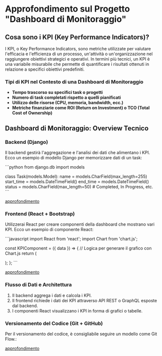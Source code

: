 # Approfondimento sul Progetto "Dashboard di Monitoraggio"

## Cosa sono i KPI (Key Performance Indicators)?

I KPI, o Key Performance Indicators, sono metriche utilizzate per valutare l'efficacia e l'efficienza di un processo, un'attività o un'organizzazione nel raggiungere obiettivi strategici e operativi. In termini più tecnici, un KPI è una variabile misurabile che permette di quantificare i risultati ottenuti in relazione a specifici obiettivi predefiniti.

### Tipi di KPI nel Contesto di una Dashboard di Monitoraggio

- **Tempo trascorso su specifici task o progetti**
- **Numero di task completati rispetto a quelli pianificati**
- **Utilizzo delle risorse (CPU, memoria, bandwidth, ecc.)**
- **Metriche finanziarie come ROI (Return on Investment) o TCO (Total Cost of Ownership)**

## Dashboard di Monitoraggio: Overview Tecnico

### Backend (Django)

Il backend gestirà l'aggregazione e l'analisi dei dati che alimentano i KPI. Ecco un esempio di modello Django per memorizzare dati di un task:

\`\`\`python
from django.db import models

class Task(models.Model):
    name = models.CharField(max_length=255)
    start_time = models.DateTimeField()
    end_time = models.DateTimeField()
    status = models.CharField(max_length=50)  # Completed, In Progress, etc.
\`\`\`

[approfondimento](Backend_Django.md)

### Frontend (React + Bootstrap)

Utilizzerai React per creare componenti della dashboard che mostrano vari KPI. Ecco un esempio di componente React:

\`\`\`javascript
import React from 'react';
import Chart from 'chart.js';

const KPIComponent = ({ data }) => {
    // Logica per generare il grafico con Chart.js
    return (
        <div>
            <canvas id="myChart"></canvas>
        </div>
    );
};
\`\`\`

[approfondimento](Frontend_React_Bootstrap.md)

### Flusso di Dati e Architettura

1. Il backend aggrega i dati e calcola i KPI.
2. Il frontend richiede i dati dei KPI attraverso API REST o GraphQL esposte dal backend.
3. I componenti React visualizzano i KPI in forma di grafici o tabelle.

### Versionamento del Codice (Git + GitHub)

Per il versionamento del codice, è consigliabile seguire un modello come Git Flow.:

[approfondimento](Flowa_and_Architecture.md)
